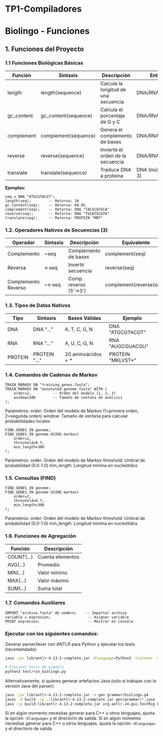 # TP1-Compiladores


# Biolingo - Funciones 

## 1. Funciones del Proyecto

### 1.1 Funciones Biológicas Básicas
| Función       | Sintaxis               | Descripción                           | Entrada           | Salida                  |
|---------------|----------------------|---------------------------------------|-----------------|-----------------------|
| length        | length(sequence)      | Calcula la longitud de una secuencia  | DNA/RNA/PROTEIN | Número entero          |
| gc_content    | gc_content(sequence)  | Calcula el porcentaje de G y C        | DNA/RNA         | Porcentaje (0-100%)    |
| complement    | complement(sequence)  | Genera el complemento de bases         | DNA/RNA         | Secuencia complementaria|
| reverse       | reverse(sequence)     | Invierte el orden de la secuencia     | DNA/RNA/PROTEIN | Secuencia invertida    |
| translate     | translate(sequence)   | Traduce DNA a proteína                 | DNA (múltiplo de 3) | PROTEIN             |

**Ejemplos:**
```bioling
seq = DNA "ATGCGTACGT";
length(seq);        -- Retorna: 10
gc_content(seq);    -- Retorna: 60.0%
complement(seq);    -- Retorna: DNA "TACGCATGCA"
reverse(seq);       -- Retorna: DNA "TGCATGCGTA"
translate(seq);     -- Retorna: PROTEIN "MRT"
```

### 1.2. Operadores Nativos de Secuencias (3)
| Operador            | Sintaxis | Descripción           | Equivalente              |
| ------------------- | -------- | --------------------- | ------------------------ |
| Complemento         | ~seq     | Complemento de bases  | complement(seq)          |
| Reversa             | <-seq    | Invertir secuencia    | reverse(seq)             |
| Complemento Reverso | ~<-seq   | Comp. reverso (5'→3') | complement(reverse(seq)) |


### 1.3. Tipos de Datos Nativos
| Tipo    | Sintaxis      | Bases Válidas      | Ejemplo           |
| ------- | ------------- | ------------------ | ----------------- |
| DNA     | DNA "..."     | A, T, C, G, N      | DNA "ATGCGTACGT"  |
| RNA     | RNA "..."     | A, U, C, G, N      | RNA "AUGCGUACGU"  |
| PROTEIN | PROTEIN "..." | 20 aminoácidos + * | PROTEIN "MKLVST*" |

### 1.4. Comandos de Cadenas de Markov
```bioling
TRAIN_MARKOV ON "training_genes.fasta";
TRAIN_MARKOV ON "annotated_genome.fasta" WITH (
    order=2,          -- Orden del modelo (1, 2, 3)
    window=100        -- Tamaño de ventana de análisis
);
```

Parámetros:
order: Orden del modelo de Markov (1=primera orden, 2=segunda orden)
window: Tamaño de ventana para calcular probabilidades locales
```bioling
FIND_GENES IN genome;
FIND_GENES IN genome USING markov(
    order=2,          
    threshold=0.7,    
    min_length=300    
);
```

Parámetros:
order: Orden del modelo de Markov
threshold: Umbral de probabilidad (0.0-1.0)
min_length: Longitud mínima en nucleótidos

### 1.5. Consultas (FIND)
```bioling
FIND_GENES IN genome;
FIND_GENES IN genome USING markov(
    order=2,          
    threshold=0.7,    
    min_length=300    
);
```
Parámetros:
order: Orden del modelo de Markov
threshold: Umbral de probabilidad (0.0-1.0)
min_length: Longitud mínima en nucleótidos


### 1.6. Funciones de Agregación
| Función    | Descripción      |
| ---------- | ---------------- |
| COUNT(...) | Cuenta elementos |
| AVG(...)   | Promedio         |
| MIN(...)   | Valor mínimo     |
| MAX(...)   | Valor máximo     |
| SUM(...)   | Suma total       |


### 1.7. Comandos Auxiliares
```bioling
IMPORT "archivo.fasta" AS nombre;    -- Importar archivo
variable = expresion;                 -- Asignar variable
PRINT expresion;                      -- Mostrar en consola
```


### Ejecutar con los siguientes comandos:

Generar parser/lexer con ANTLR para Python y ejecutar los tests (recomendado):

```bash
java -jar lib/antlr-4.13.2-complete.jar -Dlanguage=Python3 -listener -visitor -o source grammar/biolingo.g4

# Ejecutar tests de ejemplo
python3 test/run_biolingo.py
```

Alternativamente, si quieres generar artefactos Java (solo si trabajas con la versión Java del parser):

```bash
java -jar lib/antlr-4.13.2-complete.jar -o gen grammar/biolingo.g4
javac -d build -cp .:lib/antlr-4.13.2-complete.jar gen/grammar/*.java
java -cp build:lib/antlr-4.13.2-complete.jar org.antlr.v4.gui.TestRig biolingo program -tokens input/input.txt
```

Si en algún momento necesitas generar para C++ u otros lenguajes, ajusta la opción `-Dlanguage=` y el directorio de salida.
Si en algún momento necesitas generar para C++ u otros lenguajes, ajusta la opción `-Dlanguage=` y el directorio de salida.
